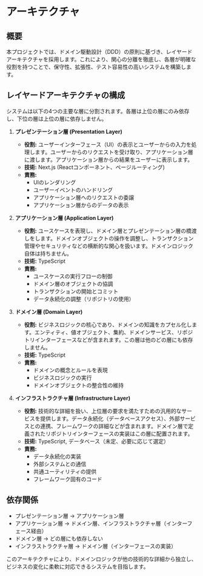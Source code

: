 # アーキテクチャ

## 概要

本プロジェクトでは、ドメイン駆動設計（DDD）の原則に基づき、レイヤードアーキテクチャを採用します。これにより、関心の分離を徹底し、各層が明確な役割を持つことで、保守性、拡張性、テスト容易性の高いシステムを構築します。

## レイヤードアーキテクチャの構成

システムは以下の4つの主要な層に分割されます。各層は上位の層にのみ依存し、下位の層は上位の層に依存しません。

1.  **プレゼンテーション層 (Presentation Layer)**
    *   **役割:** ユーザーインターフェース（UI）の表示とユーザーからの入力を処理します。ユーザーからのリクエストを受け取り、アプリケーション層に渡します。アプリケーション層からの結果をユーザーに表示します。
    *   **技術:** Next.js (Reactコンポーネント、ページルーティング)
    *   **責務:**
        *   UIのレンダリング
        *   ユーザーイベントのハンドリング
        *   アプリケーション層へのリクエストの委譲
        *   アプリケーション層からのデータの表示

2.  **アプリケーション層 (Application Layer)**
    *   **役割:** ユースケースを表現し、ドメイン層とプレゼンテーション層の橋渡しをします。ドメインオブジェクトの操作を調整し、トランザクション管理やセキュリティなどの横断的な関心を扱います。ドメインロジック自体は持ちません。
    *   **技術:** TypeScript
    *   **責務:**
        *   ユースケースの実行フローの制御
        *   ドメイン層のオブジェクトの協調
        *   トランザクションの開始とコミット
        *   データ永続化の調整（リポジトリの使用）

3.  **ドメイン層 (Domain Layer)**
    *   **役割:** ビジネスロジックの核心であり、ドメインの知識をカプセル化します。エンティティ、値オブジェクト、集約、ドメインサービス、リポジトリインターフェースなどが含まれます。この層は他のどの層にも依存しません。
    *   **技術:** TypeScript
    *   **責務:**
        *   ドメインの概念とルールを表現
        *   ビジネスロジックの実行
        *   ドメインオブジェクトの整合性の維持

4.  **インフラストラクチャ層 (Infrastructure Layer)**
    *   **役割:** 技術的な詳細を扱い、上位層の要求を満たすための汎用的なサービスを提供します。データ永続化（データベースアクセス）、外部サービスとの連携、フレームワークの詳細などが含まれます。ドメイン層で定義されたリポジトリインターフェースの実装はこの層に配置されます。
    *   **技術:** TypeScript, データベース（未定、必要に応じて選定）
    *   **責務:**
        *   データ永続化の実装
        *   外部システムとの通信
        *   共通ユーティリティの提供
        *   フレームワーク固有のコード

## 依存関係

*   プレゼンテーション層 → アプリケーション層
*   アプリケーション層 → ドメイン層、インフラストラクチャ層（インターフェース経由）
*   ドメイン層 → どの層にも依存しない
*   インフラストラクチャ層 → ドメイン層（インターフェースの実装）

このアーキテクチャにより、ドメインロジックが他の技術的な詳細から独立し、ビジネスの変化に柔軟に対応できるシステムを目指します。
